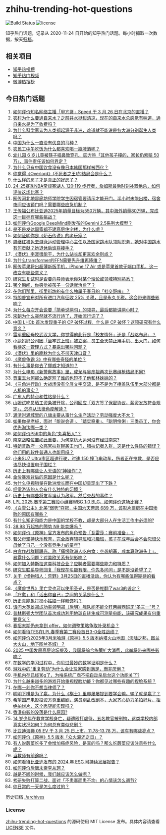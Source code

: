 # zhihu-trending-hot-questions

[![Build Status](https://github.com/justjavac/zhihu-trending-hot-questions/workflows/ci/badge.svg?branch=master)](https://github.com/justjavac/zhihu-trending-hot-questions/actions)
[![license](https://img.shields.io/github/license/justjavac/zhihu-trending-hot-questions)](https://github.com/justjavac/zhihu-trending-hot-questions/blob/master/LICENSE)

知乎热门话题，记录从 2020-11-24
日开始的知乎热门话题。每小时抓取一次数据，按天[归档](./archives)。

## 相关项目

- [知乎热搜榜](https://github.com/justjavac/zhihu-trending-top-search)
- [知乎热门视频](https://github.com/justjavac/zhihu-trending-hot-video)
- [微博热搜榜](https://github.com/justjavac/weibo-trending-hot-search)

## 今日热门话题

<!-- BEGIN -->
<!-- 最后更新时间 Thu Mar 27 2025 11:29:56 GMT+0800 (China Standard Time) -->

1. [如何评价知名网络主播「甲亢哥」Speed 于 3 月 26 日在北京的直播？](https://www.zhihu.com/question/1888202911982528000)
1. [农村为什么要通自来水？之前井水挺甜清凉，现在的自来水总感觉有味道，通自来水是为了收费吗？](https://www.zhihu.com/question/15663399987)
1. [为什么科学家认为人类都起源于非洲，难道就不能说是各大洲分别诞生人类吗？](https://www.zhihu.com/question/15552238269)
1. [中国为什么一直没有优良的马种？](https://www.zhihu.com/question/20741495)
1. [农民工中午吃饭为什么都喜欢喝一瓶啤酒呢？](https://www.zhihu.com/question/1887761907844372500)
1. [幼儿园 6 岁儿童被筷子插鼻致穿孔，园方称「其他孩子撞的，家长仍索赔 50 万」，事件责任该如何界定？](https://www.zhihu.com/question/15724112548)
1. [为什么只有中国饮食没有像日本韩国那样被西化？](https://www.zhihu.com/question/658805757)
1. [你觉得《Overlord》(不死者之王)的结局会是什么？](https://www.zhihu.com/question/483113628)
1. [什么样的房子才是真正的好房子？](https://www.zhihu.com/question/608912179)
1. [24-25赛季NBA常规赛湖人 120:119 步行者，詹姆斯最后时刻补篮绝杀，如何评价这场比赛？](https://www.zhihu.com/question/1888496705395226000)
1. [网传河北地震廊坊师学院学生因宿管要请示才能开门，半小时未能出楼，宿舍夜间应该锁门吗？需要哪些应急机制？](https://www.zhihu.com/question/15747982358)
1. [王传福公布比亚迪2025年销量目标为550万辆，其中海外销量80万辆，完成这一目标有哪些挑战？](https://www.zhihu.com/question/1888155218300100900)
1. [如何评价Google DeepMind刚发布的Gemini 2.5系列大模型？](https://www.zhihu.com/question/15738651084)
1. [是不是发达国家都不建高层住宅楼，为什么呢？](https://www.zhihu.com/question/337396249)
1. [如何证明你是《炉石传说》的老玩家？](https://www.zhihu.com/question/15488860668)
1. [周继红被免去游泳运动管理中心主任以及国家跳水队领队职务，她对中国跳水有何贡献？她退休后谁将接手？](https://www.zhihu.com/question/1888272227746707500)
1. [《潜伏》李涯很能干，为什么站长却更喜欢余则成？](https://www.zhihu.com/question/542076156)
1. [为什么transformer的FFN需要先升维再降维？](https://www.zhihu.com/question/665731716)
1. [网传苹果将出超薄新版手机，iPhone 17 Air 或是苹果首款无端口手机，这一改变有哪些意义？](https://www.zhihu.com/question/15238304263)
1. [研究生复试时是否要向导师表示你对某个理论或领域特别熟悉？](https://www.zhihu.com/question/14566518355)
1. [哪个瞬间，你感觉被孩子一句话就治愈了？](https://www.zhihu.com/question/12920490784)
1. [在你们那里，街里街坊的有什么独属于春日的「社交野味」？](https://www.zhihu.com/question/14603326394)
1. [特朗普宣布对所有进口汽车征收 25% 关税，且是永久关税，这会带来哪些影响？](https://www.zhihu.com/question/1888490439486697700)
1. [为什么每次开会说要「简单说两句」的领导，最后都能讲两小时？](https://www.zhihu.com/question/15518298847)
1. [宋朝为什么突然就不流行诗了，开始流行词了？](https://www.zhihu.com/question/15346704152)
1. [中国 LHCb 首次发现重子的 CP 破坏过程，什么是 CP 破坏？这项研究有什么意义？](https://www.zhihu.com/question/1887470339598034400)
1. [雷军重回母校武汉大学，你觉得他此行是「校友情怀」还是「战略布局」？](https://www.zhihu.com/question/15676470786)
1. [小鹿妈妈公司因「坐牢式上班」被立案，员工全天禁止用手机、出大门，如何看待这一管理方式？暴露出哪些问题？](https://www.zhihu.com/question/15750245866)
1. [《潜伏》里的晚秋为什么不带天津口音？](https://www.zhihu.com/question/8972547183)
1. [《魔兽争霸 3》中有哪些奇怪的单位？](https://www.zhihu.com/question/267692668)
1. [有什么事是你去了挪威才知道的？](https://www.zhihu.com/question/323100573)
1. [为什么电影《新警察故事》里，成龙与吴彦祖两次比赛组枪结局不同?](https://www.zhihu.com/question/404292608)
1. [贾宝玉为何那么确定短了谁的也短不了他和林妹妹的？](https://www.zhihu.com/question/12512598872)
1. [《三角洲行动》大战场没有全屏文字交流，是不是为了掩盖队伍里大部分都是人机的事实？](https://www.zhihu.com/question/681987656)
1. [广东人的特点和性格是什么？](https://www.zhihu.com/question/668001042)
1. [山姆试吃员晒工资条被开除，公司回应「双方签了保密协议，薪资发放符合规定」，怎样从法律角度解读？](https://www.zhihu.com/question/15750330696)
1. [满清时满城里的八旗主要从事什么生产活动？劳动强度大不大？](https://www.zhihu.com/question/9797131553)
1. [如果你是老板，面对「能说会道」、「踏实稳重」、「聪明伶俐」三类员工，你会优先淘汰哪一类？](https://www.zhihu.com/question/10242455751)
1. [如何评价P5R中的角色“丸喜拓人”？](https://www.zhihu.com/question/390878156)
1. [南京战略位置如此重要，为何京杭大运河没有经过南京?](https://www.zhihu.com/question/10712675229)
1. [特朗普政府一众高官拉群聊袭击也门，错拉记者入群，这是什么性质的错误？他们用的软件普通人也能用吗？](https://www.zhihu.com/question/15694269994)
1. [小米SU7 Ultra市区超速行驶，时速 150 撞飞电动车，伤者正在抢救，是否应该尽快设置电子围栏？](https://www.zhihu.com/question/1887562543553291000)
1. [历史上有哪些让人无语的“神操作”？](https://www.zhihu.com/question/12846387060)
1. [金价暴涨背后的原因是什么呢？](https://www.zhihu.com/question/662232778)
1. [为什么电视销量在欧洲增长而在中国却呈现出了下跌？](https://www.zhihu.com/question/14534425208)
1. [经常游泳的人会有什么独特的习惯？](https://www.zhihu.com/question/650250968)
1. [历史上有哪些将友军误认为敌军，然后交战的事件？](https://www.zhihu.com/question/15467856077)
1. [LPL 2025 赛季第二赛段小组赛WBG 1:0 BLG，如何评价这场比赛？](https://www.zhihu.com/question/1888291162583966500)
1. [《白雪公主》北美“弱势”夺冠，中国六天票房 689 万，该影片票房在中国惨败的原因有哪些？](https://www.zhihu.com/question/15648454792)
1. [有什么知识和能力是中国的学校不教，却是大部分人在生活工作中必须的?](https://www.zhihu.com/question/21402621)
1. [38.98 万起售的腾势 N9 能卖爆吗？](https://www.zhihu.com/question/15512527961)
1. [如何评价《原神》官方发布的角色预告「瓦雷莎：赛前准备」？](https://www.zhihu.com/question/15702292130)
1. [若父母坚持快乐教育，完全放弃辅导班和兴趣班，孩子在成年后会不会怨恨父母给了自己一个没有竞争力的童年?](https://www.zhihu.com/question/15300447107)
1. [白宫作战群聊曝光，称「痛恨欧洲人吃白食；空袭胡塞，成本算欧洲头上」，暴露什么问题？对美欧关系有何影响？](https://www.zhihu.com/question/1887919292927931100)
1. [如何加入特斯拉这类科技企业？应聘者需要哪些能力和特质？](https://www.zhihu.com/question/14940891388)
1. [研究生联系导师回复「我现在名额有限，你先多问问」是不是没希望了？](https://www.zhihu.com/question/13534216952)
1. [关于《怪物猎人：荒野》3月25日的直播活动，你认为有哪些值得期待的看点？](https://www.zhihu.com/question/15601359512)
1. [《魔兽世界》里亡灵也可以使用圣光，是否是推翻了war3的设定？](https://www.zhihu.com/question/47718463)
1. [「疗愈」和「活出你自己」之间的关系是什么？](https://www.zhihu.com/question/15400584466)
1. [历史真能象打扮小姑娘一样粉饰吗？](https://www.zhihu.com/question/14973294495)
1. [请问大英雄郑成功率领明郑（后明）舰队能不能全歼两艘西班牙“圣三一”号？](https://www.zhihu.com/question/13952037530)
1. [普林斯顿大学团队首次成功利用地球自转生成可测量电能，该研究成果有何重要意义？](https://www.zhihu.com/question/15694922170)
1. [春招末期仍未拿到 offer，如何调整策略争取补录机会？](https://www.zhihu.com/question/13658223162)
1. [如何看待TES在LPL春季赛第二赛段首日3-0全胜战绩？](https://www.zhihu.com/question/15734582275)
1. [如何评价2025年3月米哈游《原神》5.5 版本纳塔火山地图（沃陆之邦，图兰大火山，地下图兰圣城）？](https://www.zhihu.com/question/15380617815)
1. [2025 中国发展高层论坛提及，我国将综合施策扩大消费，此举将带来哪些影响？](https://www.zhihu.com/question/15601692283)
1. [在数学的学习过程中，你见过最妙的数学证明是什么？](https://www.zhihu.com/question/14821939435)
1. [游戏中的“重复劳动”为什么会让玩家感到满足，而非厌倦？](https://www.zhihu.com/question/15366717887)
1. [手机内存已经16g了，为啥系统厂商不把自动杀后台这个功能关了?](https://www.zhihu.com/question/655332513)
1. [为什么越来越多的游戏开始重视捏脸功能？你都见过哪些有趣的捏脸系统？](https://www.zhihu.com/question/15673119778)
1. [在哪一刻你不想当律师了？](https://www.zhihu.com/question/662341652)
1. [明明下棋是为了赢，为什么《棋士》里却屡屡提到要学会输，输了就是赢了？](https://www.zhihu.com/question/15748517084)
1. [希望国产电影投资方尊重编剧，演员别乱改剧本，大家齐心协力多拍好片、拒绝拍烂片，这个愿望能实现吗？](https://www.zhihu.com/question/10870293214)
1. [香港电影的没落是什么原因?](https://www.zhihu.com/question/15520051505)
1. [14 岁少年在教育学校身亡，疑遭殴打虐待，五名教官被刑拘，这类学校内部真实状况如何？为何总有类似悲剧？](https://www.zhihu.com/question/1887904875423168300)
1. [比亚迪海狮 05 EV 于 3 月 25 日上市，11.78-13.78 万，该车有哪些亮点？](https://www.zhihu.com/question/15328206087)
1. [如何评价《原神》5.5 版本「众火溯还之日」？](https://www.zhihu.com/question/1888197438436791600)
1. [有人说蕨菜吃多了会增加癌症风险，是真的吗？那么吃蕨菜应该注意些什么呢？](https://www.zhihu.com/question/14996308599)
1. [当教师有前途吗？](https://www.zhihu.com/question/31995497)
1. [如何看待比亚迪发布的 2024 年 ESG 可持续发展报告？](https://www.zhihu.com/question/1888185178603623000)
1. [如何评价后唐末帝李从珂？](https://www.zhihu.com/question/342459706)
1. [越是不顺的时候，我们越应该怎么做呢？](https://www.zhihu.com/question/714699762)
1. [考研失败打算二战，面对「不患寡而患不均」的心情该怎么调节?](https://www.zhihu.com/question/15250714637)
1. [你日常的一天是怎么度过的？](https://www.zhihu.com/question/51227880)

<!-- END -->

历史归档 [./archives](./archives)

### License

[zhihu-trending-hot-questions](https://github.com/justjavac/zhihu-trending-hot-questions)
的源码使用 MIT License 发布。具体内容请查看 [LICENSE](./LICENSE) 文件。
